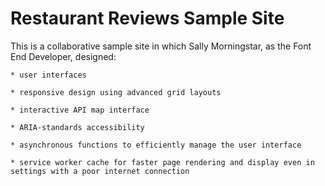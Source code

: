 # Restaurant Reviews Sample Site

This is a collaborative sample site in which Sally Morningstar, as the Font End Developer, designed:

	* user interfaces

	* responsive design using advanced grid layouts

	* interactive API map interface

	* ARIA-standards accessibility

	* asynchronous functions to efficiently manage the user interface

	* service worker cache for faster page rendering and display even in settings with a poor internet connection


